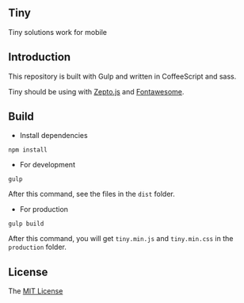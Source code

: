 Tiny
---

Tiny solutions work for mobile

## Introduction

This repository is built with Gulp and written in CoffeeScript and sass.

Tiny should be using with [Zepto.js](http://zeptojs.com/) and [Fontawesome](http://fontawesome.io/).

## Build

- Install dependencies

```
npm install
```

- For development

```
gulp
```

After this command, see the files in the `dist` folder.

- For production

```
gulp build
```

After this command, you will get `tiny.min.js` and `tiny.min.css` in the `production` folder.

## License

The [MIT License](LICENSE)

